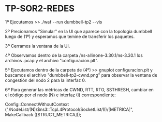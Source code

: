 # TP-SOR2-REDES


1º Ejecutamos >> ./waf --run dumbbell-tp2 --vis

2º Precionamos "Simular" en la UI que aparece con la topología dumbbell luego de (1º) y esperamos que temine de transferir los paquetes.

3º Cerramos la ventana de la UI.

4º Observamos dentro de la carpeta /ns-allinone-3.30.1/ns-3.30.1 los archivos .pcap y el archivo "configuracion.plt". 

5º Ejecutamos dentro de la carpeta de (4º) >> gnuplot configuracion.plt y buscamos el archivo "dumbbell-tp2-cwnd.png" para observar la ventana de congestión del nodo 2 para la interfaz 0.

6º Para generar las métricas de CWND, RTT, RTO, SSTHRESH, cambiar en el código por el nodo (N) e interfaz (I) correspondiente:

Config::ConnectWithoutContext ("/NodeList/(N)/$ns3::TcpL4Protocol/SocketList/(I)/[METRICA]", MakeCallback ([STRUCT_METRICA]));






